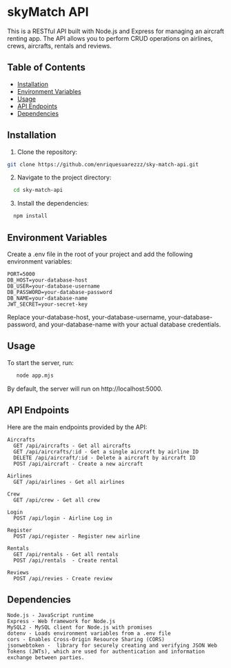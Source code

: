 # skyMatch API

This is a RESTful API built with Node.js and Express for managing an aircraft renting app. The API allows you to perform CRUD operations on airlines, crews, aircrafts, rentals and reviews.

## Table of Contents

- [Installation](#installation)
- [Environment Variables](#environment-variables)
- [Usage](#usage)
- [API Endpoints](#api-endpoints)
- [Dependencies](#dependencies)

## Installation

1. Clone the repository:

```bash
git clone https://github.com/enriquesuarezzz/sky-match-api.git
  ```

2. Navigate to the project directory:
   
 ```bash
   cd sky-match-api
 ```

3. Install the dependencies:
   
 ```bash
   npm install
 ```

## Environment Variables

Create a .env file in the root of your project and add the following environment variables:

    PORT=5000
    DB_HOST=your-database-host
    DB_USER=your-database-username
    DB_PASSWORD=your-database-password
    DB_NAME=your-database-name
    JWT_SECRET=your-secret-key

    
Replace your-database-host, your-database-username, your-database-password, and your-database-name with your actual database credentials.

## Usage

To start the server, run:

```bash
   node app.mjs
 ```

By default, the server will run on http://localhost:5000.


## API Endpoints
Here are the main endpoints provided by the API:
    
    Aircrafts
      GET /api/aircrafts - Get all aircrafts
      GET /api/aircrafts/:id - Get a single aircraft by airline ID
      DELETE /api/aircraft/:id - Delete a aircraft by aircraft ID
      POST /api/aircraft - Create a new aircraft
    
    Airlines
      GET /api/airlines - Get all airlines
    
    Crew
      GET /api/crew - Get all crew

    Login
      POST /api/login - Airline Log in 

    Register
      POST /api/register - Register new airline

    Rentals
      GET /api/rentals - Get all rentals
      POST /api/rentals  - Create rental

    Reviews
      POST /api/revies - Create review
     

    
## Dependencies
    Node.js - JavaScript runtime
    Express - Web framework for Node.js
    MySQL2 - MySQL client for Node.js with promises
    dotenv - Loads environment variables from a .env file
    cors - Enables Cross-Origin Resource Sharing (CORS)
    jsonwebtoken -  library for securely creating and verifying JSON Web Tokens (JWTs), which are used for authentication and information exchange between parties.
